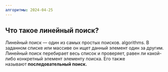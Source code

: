 ```yaml
---
алгоритмы: 2024-04-25
---
```

## Что такое линейный поиск?

Линейный поиск — один из самых простых поисков. algorithms. В заданном списке или массиве он ищет данный элемент один за другим. Линейный поиск перебирает весь список и проверяет, равен ли какой-либо конкретный элемент элементу поиска. Его также называют **последовательный поиск.**